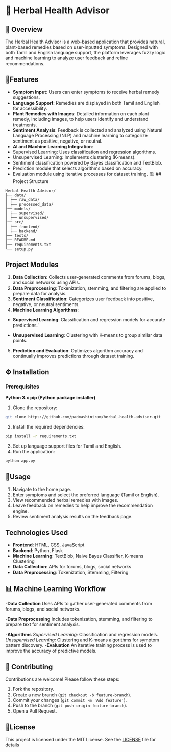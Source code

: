 # 🌿 Herbal Health Advisor
## 📝 Overview
The Herbal Health Advisor is a web-based application that provides natural, plant-based remedies based on user-inputted symptoms. Designed with both Tamil and English language support, the platform leverages fuzzy logic and machine learning to analyze user feedback and refine recommendations.
## 🌟Features
- **Symptom Input**: Users can enter symptoms to receive herbal remedy suggestions.
- **Language Support**: Remedies are displayed in both Tamil and English for accessibility.
- **Plant Remedies with Images**: Detailed information on each plant remedy, including 
images, to help users identify and understand treatments.
- **Sentiment Analysis**: Feedback is collected and analyzed using Natural Language 
Processing (NLP) and machine learning to categorize sentiment as positive, negative, or 
neutral.
- **AI and Machine Learning Integration**:
 - Supervised Learning: Uses classification and regression algorithms.
 - Unsupervised Learning: Implements clustering (K-means).
 - Sentiment classification powered by Bayes classification and TextBlob.
 - Prediction module that selects algorithms based on accuracy.
 - Evaluation module using iterative processes for dataset training.
🏗️ ## Project Structure
```
Herbal-Health-Advisor/
├── data/
│ ├── raw_data/
│ ├── processed_data/
├── models/
│ ├── supervised/
│ ├── unsupervised/
├── src/
│ ├── frontend/
│ ├── backend/
├── tests/
├── README.md
├── requirements.txt
└── setup.py
```
## Project Modules
1. **Data Collection**: Collects user-generated comments from forums, blogs, and social 
networks using APIs.
2. **Data Preprocessing**: Tokenization, stemming, and filtering are applied to prepare data 
for analysis.
3. **Sentiment Classification**: Categorizes user feedback into positive, negative, or neutral 
sentiments.
4. **Machine Learning Algorithms**:
 - **Supervised Learning**: Classification and regression models for accurate predictions.'

 - **Unsupervised Learning**: Clustering with K-means to group similar data points.
5. **Prediction and Evaluation**: Optimizes algorithm accuracy and continually improves 
predictions through dataset training.
## ⚙️ Installation
### Prerequisites
**Python 3.x**
**pip (Python package installer)**
1. Clone the repository:
 ```bash
 git clone https://github.com/padmashiniram/herbal-health-advisor.git
 ```
2. Install the required dependencies:
 ```bash
 pip install -r requirements.txt
 ```
3. Set up language support files for Tamil and English.
4. Run the application:
 ```bash
 python app.py
 ```
## 🚀Usage
1. Navigate to the home page.
2. Enter symptoms and select the preferred language (Tamil or English).
3. View recommended herbal remedies with images.
4. Leave feedback on remedies to help improve the recommendation engine.
5. Review sentiment analysis results on the feedback page.
## Technologies Used
- **Frontend**: HTML, CSS, JavaScript
- **Backend**: Python, Flask
- **Machine Learning**: TextBlob, Naive Bayes Classifier, K-means Clustering
- **Data Collection**: APIs for forums, blogs, social networks
- **Data Preprocessing**: Tokenization, Stemming, Filtering
## 📊 Machine Learning Workflow
-**Data Collection**
Uses APIs to gather user-generated comments from forums, blogs, and social networks.

-**Data Preprocessing**
Includes tokenization, stemming, and filtering to prepare text for sentiment analysis.

-**Algorithms**
*Supervised Learning:* Classification and regression models.
*Unsupervised Learning:* Clustering and K-means algorithms for symptom pattern discovery.
-**Evaluation**
An iterative training process is used to improve the accuracy of predictive models.
  
## 🤝 Contributing
Contributions are welcome! Please follow these steps:
1. Fork the repository.
2. Create a new branch (`git checkout -b feature-branch`).
3. Commit your changes (`git commit -m 'Add feature'`).
4. Push to the branch (`git push origin feature-branch`).
5. Open a Pull Request.
## 📜License
This project is licensed under the MIT License. See the [LICENSE](LICENSE) file for 
details
